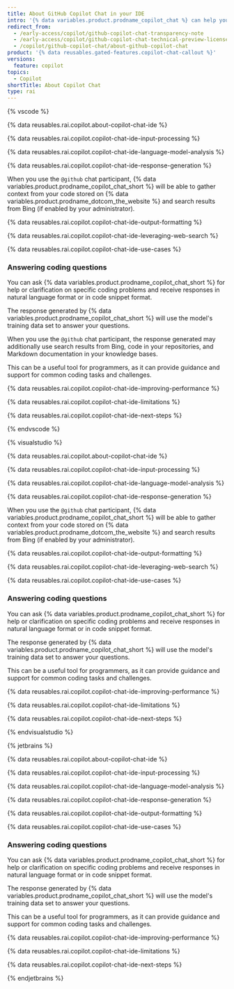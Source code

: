 ```yaml
---
title: About GitHub Copilot Chat in your IDE
intro: '{% data variables.product.prodname_copilot_chat %} can help you by providing answers to coding related questions {% ifversion ghec %}on {% data variables.product.prodname_dotcom_the_website %} or{% endif %} directly within a supported IDE.'
redirect_from:
  - /early-access/copilot/github-copilot-chat-transparency-note
  - /early-access/copilot/github-copilot-chat-technical-preview-license-terms
  - /copilot/github-copilot-chat/about-github-copilot-chat
product: '{% data reusables.gated-features.copilot-chat-callout %}'
versions:
  feature: copilot
topics:
  - Copilot
shortTitle: About Copilot Chat
type: rai
---
```


{% vscode %}

{% data reusables.rai.copilot.about-copilot-chat-ide %}

{% data reusables.rai.copilot.copilot-chat-ide-input-processing %}

{% data reusables.rai.copilot.copilot-chat-ide-language-model-analysis %}

{% data reusables.rai.copilot.copilot-chat-ide-response-generation %}

When you use the `@github` chat participant, {% data variables.product.prodname_copilot_chat_short %} will be able to gather context from your code stored on {% data variables.product.prodname_dotcom_the_website %} and search results from Bing (if enabled by your administrator).

{% data reusables.rai.copilot.copilot-chat-ide-output-formatting %}

{% data reusables.rai.copilot.copilot-chat-ide-leveraging-web-search %}

{% data reusables.rai.copilot.copilot-chat-ide-use-cases %}

### Answering coding questions

You can ask {% data variables.product.prodname_copilot_chat_short %} for help or clarification on specific coding problems and receive responses in natural language format or in code snippet format.

The response generated by {% data variables.product.prodname_copilot_chat_short %} will use the model's training data set to answer your questions.

When you use the `@github` chat participant, the response generated may additionally use search results from Bing, code in your repositories, and Markdown documentation in your knowledge bases.

This can be a useful tool for programmers, as it can provide guidance and support for common coding tasks and challenges.

{% data reusables.rai.copilot.copilot-chat-ide-improving-performance %}

{% data reusables.rai.copilot.copilot-chat-ide-limitations %}

{% data reusables.rai.copilot.copilot-chat-ide-next-steps %}

{% endvscode %}

{% visualstudio %}

{% data reusables.rai.copilot.about-copilot-chat-ide %}

{% data reusables.rai.copilot.copilot-chat-ide-input-processing %}

{% data reusables.rai.copilot.copilot-chat-ide-language-model-analysis %}

{% data reusables.rai.copilot.copilot-chat-ide-response-generation %}

When you use the `@github` chat participant, {% data variables.product.prodname_copilot_chat_short %} will be able to gather context from your code stored on {% data variables.product.prodname_dotcom_the_website %} and search results from Bing (if enabled by your administrator).

{% data reusables.rai.copilot.copilot-chat-ide-output-formatting %}

{% data reusables.rai.copilot.copilot-chat-ide-leveraging-web-search %}

{% data reusables.rai.copilot.copilot-chat-ide-use-cases %}

### Answering coding questions

You can ask {% data variables.product.prodname_copilot_chat_short %} for help or clarification on specific coding problems and receive responses in natural language format or in code snippet format.

The response generated by {% data variables.product.prodname_copilot_chat_short %} will use the model's training data set to answer your questions.

This can be a useful tool for programmers, as it can provide guidance and support for common coding tasks and challenges.

{% data reusables.rai.copilot.copilot-chat-ide-improving-performance %}

{% data reusables.rai.copilot.copilot-chat-ide-limitations %}

{% data reusables.rai.copilot.copilot-chat-ide-next-steps %}

{% endvisualstudio %}

{% jetbrains %}

{% data reusables.rai.copilot.about-copilot-chat-ide %}

{% data reusables.rai.copilot.copilot-chat-ide-input-processing %}

{% data reusables.rai.copilot.copilot-chat-ide-language-model-analysis %}

{% data reusables.rai.copilot.copilot-chat-ide-response-generation %}

{% data reusables.rai.copilot.copilot-chat-ide-output-formatting %}

{% data reusables.rai.copilot.copilot-chat-ide-use-cases %}

### Answering coding questions

You can ask {% data variables.product.prodname_copilot_chat_short %} for help or clarification on specific coding problems and receive responses in natural language format or in code snippet format.

The response generated by {% data variables.product.prodname_copilot_chat_short %} will use the model's training data set to answer your questions.

This can be a useful tool for programmers, as it can provide guidance and support for common coding tasks and challenges.

{% data reusables.rai.copilot.copilot-chat-ide-improving-performance %}

{% data reusables.rai.copilot.copilot-chat-ide-limitations %}

{% data reusables.rai.copilot.copilot-chat-ide-next-steps %}

{% endjetbrains %}
